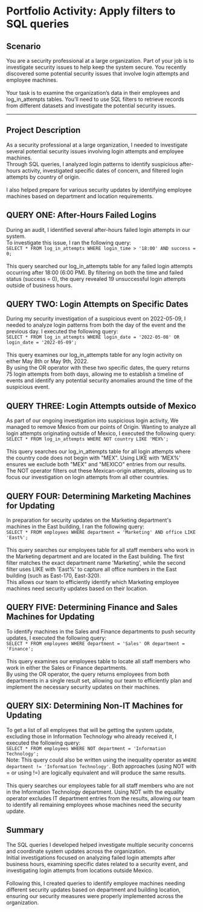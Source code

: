 # Portfolio Activity: Apply filters to SQL queries

## Scenario
You are a security professional at a large organization. Part of your job is to investigate security issues to help keep the system secure. You recently discovered some potential security issues that involve login attempts and employee machines. <br/>
<br/>
Your task is to examine the organization’s data in their employees and log_in_attempts tables. You’ll need to use SQL filters to retrieve records from different datasets and investigate the potential security issues. <br/>
***
## Project Description
As a security professional at a large organization, I needed to investigate several potential security issues involving login attempts and employee machines. <br/>
Through SQL queries, I analyzed login patterns to identify suspicious after-hours activity, investigated specific dates of concern, and filtered login attempts by country of origin. <br/>
<br/>
I also helped prepare for various security updates by identifying employee machines based on department and location requirements.
## QUERY ONE: After-Hours Failed Logins
During an audit, I identified several after-hours failed login attempts in our system. <br/>
To investigate this issue, I ran the following query: <br/>
`SELECT * FROM log_in_attempts WHERE login_time > '18:00' AND success = 0;` <br/>
<br/>
This query searched our log_in_attempts table for any failed login attempts occurring after 18:00 (6:00 PM). By filtering on both the time and failed status (success = 0), the query revealed 19 unsuccessful login attempts outside of business hours. 

## QUERY TWO: Login Attempts on Specific Dates
During my security investigation of a suspicious event on 2022-05-09, I needed to analyze login patterns from both the day of the event and the previous day. I executed the following query: <br/>
`SELECT * FROM log_in_attempts WHERE login_date = '2022-05-08' OR login_date = '2022-05-09';` <br/>
<br/>
This query examines our log_in_attempts table for any login activity on either May 8th or May 9th, 2022. <br/> By using the OR operator with these two specific dates, the query returns 75 login attempts from both days, allowing me to establish a timeline of events and identify any potential security anomalies around the time of the suspicious event.

## QUERY THREE: Login Attempts outside of Mexico
As part of our ongoing investigation into suspicious login activity, We managed to remove Mexico from our points of Origin. Wanting to analyze all login attempts originating outside of Mexico, I executed the following query: <br/>
`SELECT * FROM log_in_attempts WHERE NOT country LIKE 'MEX%';` <br/>
<br/>
This query searches our log_in_attempts table for all login attempts where the country code does not begin with "MEX". Using LIKE with 'MEX%' ensures we exclude both "MEX" and "MEXICO" entries from our results. <br/> The NOT operator filters out these Mexican-origin attempts, allowing us to focus our investigation on login attempts from all other countries.

## QUERY FOUR: Determining Marketing Machines for Updating
In preparation for security updates on the Marketing department's machines in the East building, I ran the following query: <br/>
`SELECT * FROM employees WHERE department = 'Marketing' AND office LIKE 'East%';` <br/>
<br/>
This query searches our employees table for all staff members who work in the Marketing department and are located in the East building. The first filter matches the exact department name 'Marketing', while the second filter uses LIKE with 'East%' to capture all office numbers in the East building (such as East-170, East-320). <br/> This allows our team to efficiently identify which Marketing employee machines need security updates based on their location.

## QUERY FIVE: Determining Finance and Sales Machines for Updating
To identify machines in the Sales and Finance departments to push security updates, I executed the following query: <br/>
`SELECT * FROM employees WHERE department = 'Sales' OR department = 'Finance';` <br/>
<br/>
This query examines our employees table to locate all staff members who work in either the Sales or Finance departments. <br/> By using the OR operator, the query returns employees from both departments in a single result set, allowing our team to efficiently plan and implement the necessary security updates on their machines.

## QUERY SIX: Determining Non-IT Machines for Updating
To get a list of all employees that will be getting the system update, excluding those in Information Technology who already received it, I executed the following query: <br/>
`SELECT * FROM employees WHERE NOT department = 'Information Technology';` <br/>
Note: This query could also be written using the inequality operator as `WHERE department != 'Information Technology'`. Both approaches (using NOT with = or using !=) are logically equivalent and will produce the same results. <br/>
<br/>
This query searches our employees table for all staff members who are not in the Information Technology department. Using NOT with the equality operator excludes IT department entries from the results, allowing our team to identify all remaining employees whose machines need the security update.

## Summary
The SQL queries I developed helped investigate multiple security concerns and coordinate system updates across the organization. <br/> 
Initial investigations focused on analyzing failed login attempts after business hours, examining specific dates related to a security event, and investigating login attempts from locations outside Mexico. <br/>
<br/>
Following this, I created queries to identify employee machines needing different security updates based on department and building location, ensuring our security measures were properly implemented across the organization.

